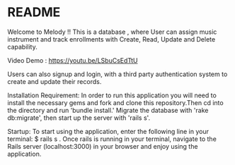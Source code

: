 # README

Welcome to Melody !! This is a database , where User can assign music instrument and track enrollments with Create, Read, Update and Delete capability.

Video Demo : https://youtu.be/LSbuCsEdTtU

Users can also signup and login, with a third party authentication system to create and update their records. 

Installation Requirement:
In order to run this application you will need to install the necessary gems and fork and clone this repository.Then cd into the directory and run 'bundle install.' Migrate the database with 'rake db:migrate', then start up the server with 'rails s'.

Startup: 
To start using the application, enter the following line in your terminal: $ rails s .
Once rails is running in your terminal, navigate to the Rails server (localhost:3000) in your browser and enjoy using the application.
